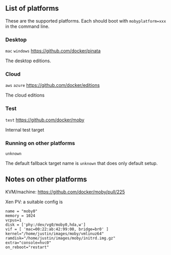 ## List of platforms

These are the supported platforms. Each should boot with `mobyplatform=xxx` in the command line.

### Desktop
`mac` `windows` https://github.com/docker/pinata

The desktop editions.

### Cloud
`aws` `azure` https://github.com/docker/editions

The cloud editions

### Test
`test` https://github.com/docker/moby

Internal test target

### Running on other platforms
`unknown`

The default fallback target name is `unknown` that does only default setup.

## Notes on other platforms

KVM/machine: https://github.com/docker/moby/pull/225

Xen PV: a suitable config is
```
name = "moby0"
memory = 1024
vcpus=1
disk = ['phy:/dev/vg0/moby0,hda,w']
vif = [ 'mac=00:22:ab:42:99:00, bridge=br0' ]
kernel="/home/justin/images/moby/vmlinuz64"
ramdisk="/home/justin/images/moby/initrd.img.gz"
extra="console=hvc0"
on_reboot="restart"
```
